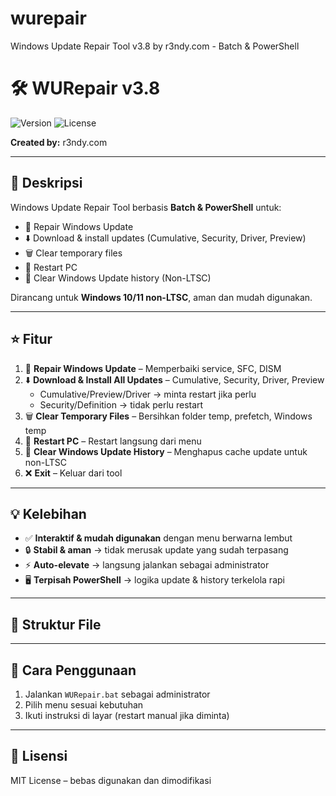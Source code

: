 # wurepair
Windows Update Repair Tool v3.8 by r3ndy.com - Batch &amp; PowerShell

# 🛠️ WURepair v3.8

![Version](https://img.shields.io/badge/version-3.8-blue)
![License](https://img.shields.io/badge/license-MIT-green)

**Created by:** r3ndy.com  

---

## 📄 Deskripsi
Windows Update Repair Tool berbasis **Batch & PowerShell** untuk:

- 🔧 Repair Windows Update  
- ⬇️ Download & install updates (Cumulative, Security, Driver, Preview)  
- 🗑️ Clear temporary files  
- 🔄 Restart PC  
- 🧹 Clear Windows Update history (Non-LTSC)  

Dirancang untuk **Windows 10/11 non-LTSC**, aman dan mudah digunakan.

---

## ⭐ Fitur
1. 🔧 **Repair Windows Update** – Memperbaiki service, SFC, DISM  
2. ⬇️ **Download & Install All Updates** – Cumulative, Security, Driver, Preview  
   - Cumulative/Preview/Driver → minta restart jika perlu  
   - Security/Definition → tidak perlu restart  
3. 🗑️ **Clear Temporary Files** – Bersihkan folder temp, prefetch, Windows temp  
4. 🔄 **Restart PC** – Restart langsung dari menu  
5. 🧹 **Clear Windows Update History** – Menghapus cache update untuk non-LTSC  
0. ❌ **Exit** – Keluar dari tool  

---

## 💡 Kelebihan
- ✅ **Interaktif & mudah digunakan** dengan menu berwarna lembut  
- 🔒 **Stabil & aman** → tidak merusak update yang sudah terpasang  
- ⚡ **Auto-elevate** → langsung jalankan sebagai administrator  
- 🖥️ **Terpisah PowerShell** → logika update & history terkelola rapi  

---

## 📂 Struktur File

---

## 🚀 Cara Penggunaan
1. Jalankan `WURepair.bat` sebagai administrator  
2. Pilih menu sesuai kebutuhan  
3. Ikuti instruksi di layar (restart manual jika diminta)  

---

## 📜 Lisensi
MIT License – bebas digunakan dan dimodifikasi
